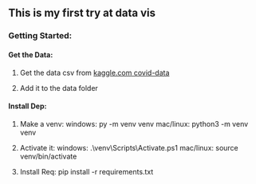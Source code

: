 ## This is my first try at data vis

### Getting Started:

#### Get the Data:
1. Get the data csv from
[kaggle.com covid-data](https://www.kaggle.com/sudalairajkumar/novel-corona-virus-2019-dataset)

2. Add it to the data folder

#### Install Dep:
1. Make a venv:
    windows: py -m venv venv
    mac/linux: python3 -m venv venv

2. Activate it:
    windows: .\venv\Scripts\Activate.ps1
    mac/linux: source venv/bin/activate

3. Install Req:
    pip install -r requirements.txt
